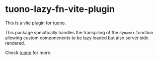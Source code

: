 # tuono-lazy-fn-vite-plugin

This is a vite plugin for [tuono](https://github.com/tuono-labs/tuono).

This package specifically handles the transpiling of the `dynamic` function
allowing custom componenents to be lazy loaded but also server side rendered.

Check [tuono](https://github.com/tuono-labs/tuono) for more.
